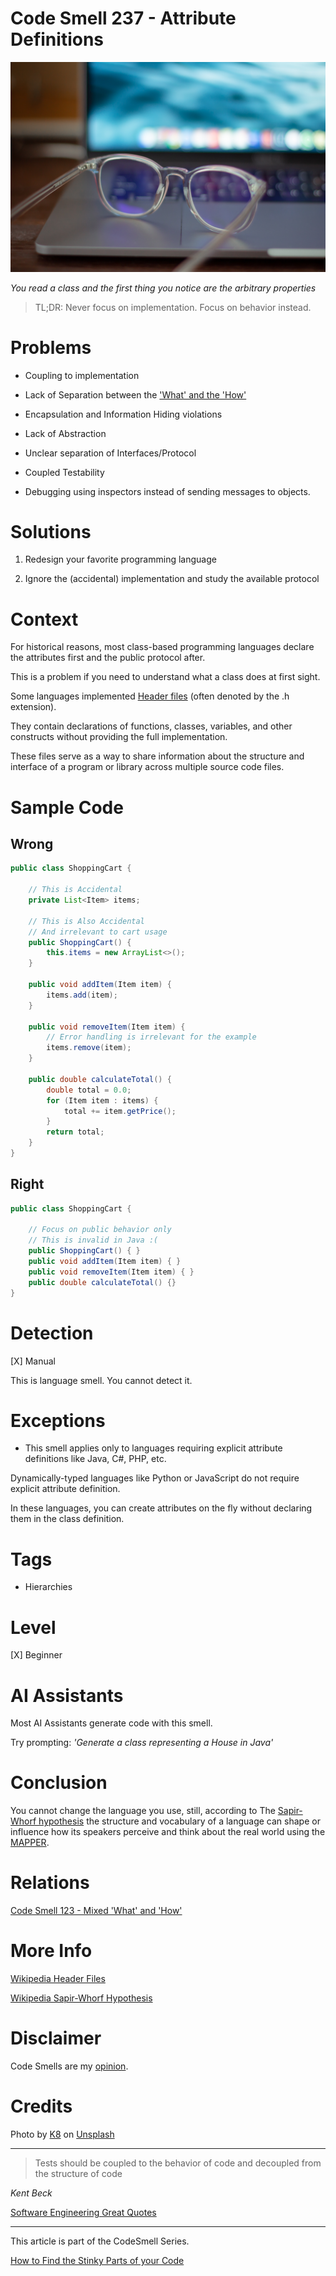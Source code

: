 # Code Smell 237 - Attribute Definitions
            
![Code Smell 237 - Attribute Definitions](Code%20Smell%20237%20-%20Attribute%20Definitions.jpg)

*You read a class and the first thing you notice are the arbitrary properties*

> TL;DR: Never focus on implementation. Focus on behavior instead.

# Problems

- Coupling to implementation

- Lack of Separation between the ['What' and the 'How'](https://github.com/mcsee/Software-Design-Articles/tree/main/Articles/Code%20Smells/Code%20Smell%20123%20-%20Mixed%20'What'%20and%20'How'/readme.md)

- Encapsulation and Information Hiding violations

- Lack of Abstraction

- Unclear separation of Interfaces/Protocol

- Coupled Testability

- Debugging using inspectors instead of sending messages to objects.

# Solutions

1. Redesign your favorite programming language

2. Ignore the (accidental) implementation and study the available protocol

# Context

For historical reasons, most class-based programming languages declare the attributes first and the public protocol after.

This is a problem if you need to understand what a class does at first sight.

Some languages implemented [Header files](https://simple.wikipedia.org/wiki/Header_file) (often denoted by the .h extension).

They contain declarations of functions, classes, variables, and other constructs without providing the full implementation.

These files serve as a way to share information about the structure and interface of a program or library across multiple source code files.

# Sample Code

## Wrong

[Gist Url]: # (https://gist.github.com/mcsee/4e5896ea95b0115f6f3dfb3571dc827a)
```java
public class ShoppingCart {
  
    // This is Accidental
    private List<Item> items;

    // This is Also Accidental
    // And irrelevant to cart usage
    public ShoppingCart() {
        this.items = new ArrayList<>();
    }
 
    public void addItem(Item item) {
        items.add(item); 
    }
 
    public void removeItem(Item item) {
        // Error handling is irrelevant for the example
        items.remove(item);
    }
 
    public double calculateTotal() {
        double total = 0.0;
        for (Item item : items) {
            total += item.getPrice();
        }
        return total;
    }
}
```

## Right

[Gist Url]: # (https://gist.github.com/mcsee/e4aec099dfea90daba8ce073baf626db)
```java
public class ShoppingCart {
     
    // Focus on public behavior only    
    // This is invalid in Java :(
    public ShoppingCart() { } 
    public void addItem(Item item) { }  
    public void removeItem(Item item) { }     
    public double calculateTotal() {}
}
```

# Detection

[X] Manual

This is language smell. You cannot detect it.

# Exceptions

- This smell applies only to languages requiring explicit attribute definitions like Java, C#, PHP, etc.

Dynamically-typed languages like Python or JavaScript do not require explicit attribute definition. 

In these languages, you can create attributes on the fly without declaring them in the class definition. 

# Tags

- Hierarchies

# Level

[X] Beginner 

# AI Assistants

Most AI Assistants generate code with this smell.

Try prompting: *'Generate a class representing a House in Java'*

# Conclusion

You cannot change the language you use, still, according to The [Sapir-Whorf hypothesis](https://learning.oreilly.com/library/view/clean-code-cookbook/9781098144715/) the structure and vocabulary of a language can shape or influence how its speakers perceive and think about the real world using the [MAPPER](https://github.com/mcsee/Software-Design-Articles/tree/main/Articles/Theory/What%20is%20(wrong%20with)%20software/readme.md).

# Relations

[Code Smell 123 - Mixed 'What' and 'How'](https://github.com/mcsee/Software-Design-Articles/tree/main/Articles/Code%20Smells/Code%20Smell%20123%20-%20Mixed%20'What'%20and%20'How'/readme.md)

# More Info

[Wikipedia Header Files](https://simple.wikipedia.org/wiki/Header_file)

[Wikipedia Sapir-Whorf Hypothesis](https://en.wikipedia.org/wiki/Linguistic_relativity)

# Disclaimer

Code Smells are my [opinion](https://github.com/mcsee/Software-Design-Articles/tree/main/Articles/Blogging/I%20Wrote%20More%20than%2090%20Articles%20on%202021%20Here%20is%20What%20I%20Learned/readme.md).

# Credits

Photo by [K8](https://unsplash.com/@_k8_) on [Unsplash](https://unsplash.com/photos/silver-framed-eyeglasses-on-white-table-r87zX1RWECQ)
    
* * *

> Tests should be coupled to the behavior of code and decoupled from the structure of code

_Kent Beck_
 
[Software Engineering Great Quotes](https://github.com/mcsee/Software-Design-Articles/tree/main/Articles/Quotes/Software%20Engineering%20Great%20Quotes/readme.md)

* * *

This article is part of the CodeSmell Series.

[How to Find the Stinky Parts of your Code](https://github.com/mcsee/Software-Design-Articles/tree/main/Articles/Code%20Smells/How%20to%20Find%20the%20Stinky%20parts%20of%20your%20Code/readme.md)